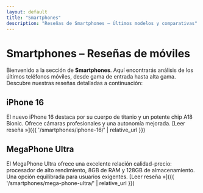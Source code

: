 ```yaml
---
layout: default
title: "Smartphones"
description: "Reseñas de Smartphones – Últimos modelos y comparativas"
---
```

# Smartphones – Reseñas de móviles

Bienvenido a la sección de **Smartphones**. Aquí encontrarás análisis de los últimos teléfonos móviles, desde gama de entrada hasta alta gama. Descubre nuestras reseñas detalladas a continuación:

## iPhone 16
El nuevo iPhone 16 destaca por su cuerpo de titanio y un potente chip A18 Bionic. Ofrece cámaras profesionales y una autonomía mejorada. [Leer reseña »]({{ '/smartphones/iphone-16/' | relative_url }})

## MegaPhone Ultra
El MegaPhone Ultra ofrece una excelente relación calidad-precio: procesador de alto rendimiento, 8GB de RAM y 128GB de almacenamiento. Una opción equilibrada para usuarios exigentes. [Leer reseña »]({{ '/smartphones/mega-phone-ultra/' | relative_url }})
